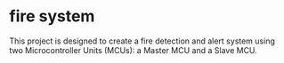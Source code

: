 # fire system
 This project is designed to create a fire detection and alert system using two Microcontroller Units (MCUs): a Master MCU and a Slave MCU. 
